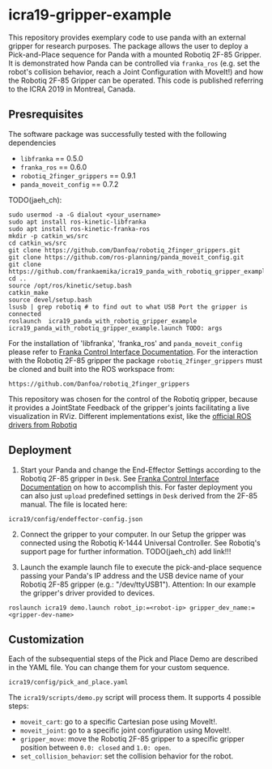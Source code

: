 # icra19-gripper-example
This repository provides exemplary code to use panda with an external gripper for research purposes. The package allows the user to deploy a Pick-and-Place sequence for Panda with a mounted Robotiq 2F-85 Gripper.
It is demonstrated how Panda can be controlled via `franka_ros`
(e.g. set the robot's collision behavior, reach a Joint Configuration with MoveIt!) and how the Robotiq 2F-85 Gripper can be operated. This code is published referring to the ICRA 2019 in Montreal, Canada. 

## Presrequisites
The software package was successfully tested with the following dependencies
  
- `libfranka` == 0.5.0
- `franka_ros` == 0.6.0
- `robotiq_2finger_grippers` == 0.9.1
- `panda_moveit_config` == 0.7.2


TODO(jaeh_ch):

```shell
sudo usermod -a -G dialout <your_username>
sudo apt install ros-kinetic-libfranka
sudo apt install ros-kinetic-franka-ros
mkdir -p catkin_ws/src
cd catkin_ws/src
git clone https://github.com/Danfoa/robotiq_2finger_grippers.git
git clone https://github.com/ros-planning/panda_moveit_config.git
git clone https://github.com/frankaemika/icra19_panda_with_robotiq_gripper_example.git
cd ..
source /opt/ros/kinetic/setup.bash
catkin_make
source devel/setup.bash
lsusb | grep robotiq # to find out to what USB Port the gripper is connected
roslaunch  icra19_panda_with_robotiq_gripper_example icra19_panda_with_robotiq_gripper_example.launch TODO: args 
```

For the installation of 'libfranka', 'franka_ros' and `panda_moveit_config` please refer to [Franka Control Interface Documentation](https://frankaemika.github.io/docs/overview.html). For the interaction with the Robotiq 2F-85 gripper the package `robotiq_2finger_grippers` must be cloned and built into the ROS workspace from:

```
https://github.com/Danfoa/robotiq_2finger_grippers
```

This repository was chosen for the control of the Robotiq gripper, because it provides a JointState Feedback of the gripper's joints facilitating a live visualization in RViz. Different implementations exist, like the [official ROS drivers from Robotiq](https://github.com/ros-industrial/robotiq)


## Deployment
 1. Start your Panda and change the End-Effector Settings according to the Robotiq 2F-85 gripper in `Desk`. See [Franka Control Interface Documentation](https://frankaemika.github.io/docs/overview.html) on how to accomplish this. For faster deployment you can also just `upload` predefined settings in `Desk` derived from the 2F-85 manual. The file is located here:

```
icra19/config/endeffector-config.json
```

 2. Connect the gripper to your computer. In our Setup the gripper was connected using the Robotiq K-1444 Universal Controller. See Robotiq's support page for further information.
TODO(jaeh_ch) add link!!!

 3. Launch the example launch file to execute the pick-and-place sequence passing your Panda's IP address and the USB device name of your Robotiq 2F-85 gripper (e.g.: "/dev/ttyUSB1"). Attention: In our example the gripper's driver provided to devices.

```
roslaunch icra19 demo.launch robot_ip:=<robot-ip> gripper_dev_name:=<gripper-dev-name>
```

## Customization
Each of the subsequential steps of the Pick and Place Demo are described in the YAML file. You can change them for your custom sequence.

```
icra19/config/pick_and_place.yaml
```

The `icra19/scripts/demo.py` script will process them. It supports 4 possible steps:
  
- `moveit_cart`: go to a specific Cartesian pose using MoveIt!.
- `moveit_joint`: go to a specific joint configuration using MoveIt!.
- `gripper_move`: move the Robotiq 2F-85 gripper to a specific gripper position between `0.0: closed` and `1.0: open`.
- `set_collision_behavior`: set the collision behavior for the robot.

